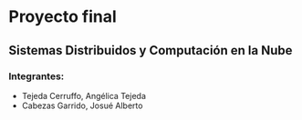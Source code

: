 # Proyecto final

## Sistemas Distribuidos y Computación en la Nube

### Integrantes:

- Tejeda Cerruffo, Angélica Tejeda
- Cabezas Garrido, Josué Alberto
